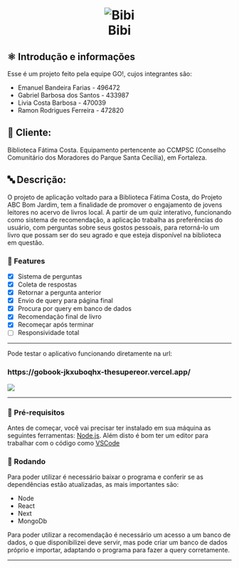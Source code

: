 <h1 align="center">
 <img alt="Bibi" title="#Bibi" src="https://user-images.githubusercontent.com/55772578/131390440-2f05d572-66fe-4e51-8150-c49e85d3cbb4.png" />
  <br/>
  Bibi
</h1>

<h2> ⚛ Introdução e informações</h2>

<p>Esse é um projeto feito pela equipe GO!, cujos integrantes são:</p>

<ul>
  <li>Emanuel Bandeira Farias - 496472</li>
  <li>Gabriel Barbosa dos Santos - 433987</li>
  <li>Livia Costa Barbosa - 470039</li>
  <li>Ramon Rodrigues Ferreira - 472820</li>
</ul>

<h2> 🤗 Cliente:</h2>
Biblioteca Fátima Costa. Equipamento pertencente ao CCMPSC (Conselho Comunitário dos Moradores do Parque Santa Cecília), em Fortaleza.

<h2> 🔤 Descrição:</h2>
O projeto de aplicação voltado para a Biblioteca Fátima Costa, do Projeto ABC Bom Jardim, tem a finalidade de promover o engajamento de jovens leitores no acervo de livros local. A partir de um quiz interativo, funcionando como sistema de recomendação, a aplicação trabalha as preferências do usuário, com perguntas sobre seus gostos pessoais, para retorná-lo um livro que possam ser do seu agrado e que esteja disponível na biblioteca em questão.

### 🦾 Features

- [x] Sistema de perguntas
- [x] Coleta de respostas
- [x] Retornar a pergunta anterior
- [x] Envio de query para página final 
- [x] Procura por query em banco de dados
- [x] Recomendação final de livro
- [x] Recomeçar após terminar
- [ ] Responsividade total

---

Pode testar o aplicativo funcionando diretamente na url:
<h3>https://gobook-jkxuboqhx-thesupereor.vercel.app/</h3>

<a align="center" href="https://gobook-jkxuboqhx-thesupereor.vercel.app/">
  <img src="https://user-images.githubusercontent.com/55772578/131395276-2e37cefd-d6fa-41a1-9a7b-6e8ed2cf942b.png" />
</a>

---

### 🎫 Pré-requisitos

Antes de começar, você vai precisar ter instalado em sua máquina as seguintes ferramentas:
[Node.js](https://nodejs.org/en/). 
Além disto é bom ter um editor para trabalhar com o código como [VSCode](https://code.visualstudio.com/)

### 🎲 Rodando

Para poder utilizar é necessário baixar o programa e conferir se as dependências estão atualizadas, as mais importantes são:

- Node
- React
- Next
- MongoDb

Para poder utilizar a recomendação é necessário um acesso a um banco de dados, o que disponibilizei deve servir, mas pode criar um banco de dados próprio e importar, adaptando o programa para fazer a query corretamente.

---
